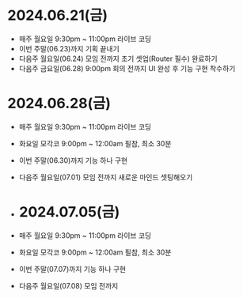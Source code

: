 # 2024.06.21(금)
 
- 매주 월요일 9:30pm ~ 11:00pm 라이브 코딩
- 이번 주말(06.23)까지 기획 끝내기
- 다음주 월요일(06.24) 모임 전까지 초기 셋업(Router 필수) 완료하기
- 다음주 금요일(06.28) 9:00pm 회의 전까지 UI 완성 후 기능 구현 착수하기

 # 2024.06.28(금)
 
- 매주 월요일 9:30pm ~ 11:00pm 라이브 코딩
- 화요일 모각코 9:00pm ~ 12:00am 필참, 최소 30분
- 이번 주말(06.30)까지 기능 하나 구현
- 다음주 월요일(07.01) 모임 전까지 새로운 마인드 셋팅해오기

- # 2024.07.05(금)
 
- 매주 월요일 9:30pm ~ 11:00pm 라이브 코딩
- 화요일 모각코 9:00pm ~ 12:00am 필참, 최소 30분
- 이번 주말(07.07)까지 기능 하나 구현
- 다음주 월요일(07.08) 모임 전까지 

